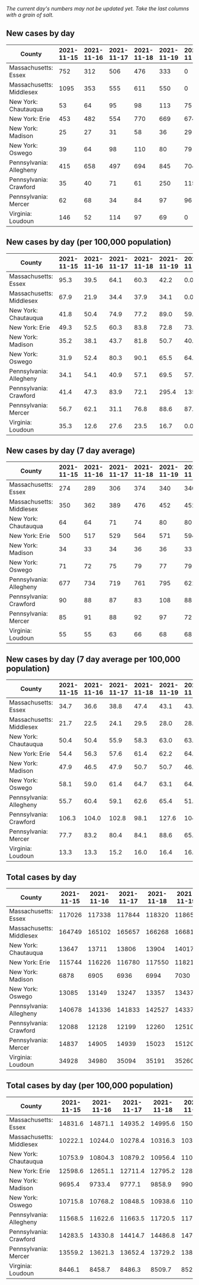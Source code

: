 _The current day's numbers may not be updated yet. Take the last columns with a grain of salt._
## New cases by day

| County | 2021-11-15 | 2021-11-16 | 2021-11-17 | 2021-11-18 | 2021-11-19 | 2021-11-20 | 2021-11-21 |
| --- | --- | --- | --- | --- | --- | --- | --- |
| Massachusetts: Essex | 752 | 312 | 506 | 476 | 333 | 0 |  |
| Massachusetts: Middlesex | 1095 | 353 | 555 | 611 | 550 | 0 |  |
| New York: Chautauqua | 53 | 64 | 95 | 98 | 113 | 75 |  |
| New York: Erie | 453 | 482 | 554 | 770 | 669 | 674 |  |
| New York: Madison | 25 | 27 | 31 | 58 | 36 | 29 |  |
| New York: Oswego | 39 | 64 | 98 | 110 | 80 | 79 |  |
| Pennsylvania: Allegheny | 415 | 658 | 497 | 694 | 845 | 704 | 539 |
| Pennsylvania: Crawford | 35 | 40 | 71 | 61 | 250 | 115 | 80 |
| Pennsylvania: Mercer | 62 | 68 | 34 | 84 | 97 | 96 | 61 |
| Virginia: Loudoun | 146 | 52 | 114 | 97 | 69 | 0 |  |

## New cases by day (per 100,000 population)

| County | 2021-11-15 | 2021-11-16 | 2021-11-17 | 2021-11-18 | 2021-11-19 | 2021-11-20 | 2021-11-21 |
| --- | --- | --- | --- | --- | --- | --- | --- |
| Massachusetts: Essex | 95.3 | 39.5 | 64.1 | 60.3 | 42.2 | 0.0 |  |
| Massachusetts: Middlesex | 67.9 | 21.9 | 34.4 | 37.9 | 34.1 | 0.0 |  |
| New York: Chautauqua | 41.8 | 50.4 | 74.9 | 77.2 | 89.0 | 59.1 |  |
| New York: Erie | 49.3 | 52.5 | 60.3 | 83.8 | 72.8 | 73.4 |  |
| New York: Madison | 35.2 | 38.1 | 43.7 | 81.8 | 50.7 | 40.9 |  |
| New York: Oswego | 31.9 | 52.4 | 80.3 | 90.1 | 65.5 | 64.7 |  |
| Pennsylvania: Allegheny | 34.1 | 54.1 | 40.9 | 57.1 | 69.5 | 57.9 | 44.3 |
| Pennsylvania: Crawford | 41.4 | 47.3 | 83.9 | 72.1 | 295.4 | 135.9 | 94.5 |
| Pennsylvania: Mercer | 56.7 | 62.1 | 31.1 | 76.8 | 88.6 | 87.7 | 55.7 |
| Virginia: Loudoun | 35.3 | 12.6 | 27.6 | 23.5 | 16.7 | 0.0 |  |

## New cases by day (7 day average)

| County | 2021-11-15 | 2021-11-16 | 2021-11-17 | 2021-11-18 | 2021-11-19 | 2021-11-20 | 2021-11-21 |
| --- | --- | --- | --- | --- | --- | --- | --- |
| Massachusetts: Essex | 274 | 289 | 306 | 374 | 340 | 340 |  |
| Massachusetts: Middlesex | 350 | 362 | 389 | 476 | 452 | 452 |  |
| New York: Chautauqua | 64 | 64 | 71 | 74 | 80 | 80 |  |
| New York: Erie | 500 | 517 | 529 | 564 | 571 | 594 |  |
| New York: Madison | 34 | 33 | 34 | 36 | 36 | 33 |  |
| New York: Oswego | 71 | 72 | 75 | 79 | 77 | 79 |  |
| Pennsylvania: Allegheny | 677 | 734 | 719 | 761 | 795 | 621 | 622 |
| Pennsylvania: Crawford | 90 | 88 | 87 | 83 | 108 | 88 | 93 |
| Pennsylvania: Mercer | 85 | 91 | 88 | 92 | 97 | 72 | 72 |
| Virginia: Loudoun | 55 | 55 | 63 | 66 | 68 | 68 |  |

## New cases by day (7 day average per 100,000 population)

| County | 2021-11-15 | 2021-11-16 | 2021-11-17 | 2021-11-18 | 2021-11-19 | 2021-11-20 | 2021-11-21 |
| --- | --- | --- | --- | --- | --- | --- | --- |
| Massachusetts: Essex | 34.7 | 36.6 | 38.8 | 47.4 | 43.1 | 43.1 |  |
| Massachusetts: Middlesex | 21.7 | 22.5 | 24.1 | 29.5 | 28.0 | 28.0 |  |
| New York: Chautauqua | 50.4 | 50.4 | 55.9 | 58.3 | 63.0 | 63.0 |  |
| New York: Erie | 54.4 | 56.3 | 57.6 | 61.4 | 62.2 | 64.7 |  |
| New York: Madison | 47.9 | 46.5 | 47.9 | 50.7 | 50.7 | 46.5 |  |
| New York: Oswego | 58.1 | 59.0 | 61.4 | 64.7 | 63.1 | 64.7 |  |
| Pennsylvania: Allegheny | 55.7 | 60.4 | 59.1 | 62.6 | 65.4 | 51.1 | 51.1 |
| Pennsylvania: Crawford | 106.3 | 104.0 | 102.8 | 98.1 | 127.6 | 104.0 | 109.9 |
| Pennsylvania: Mercer | 77.7 | 83.2 | 80.4 | 84.1 | 88.6 | 65.8 | 65.8 |
| Virginia: Loudoun | 13.3 | 13.3 | 15.2 | 16.0 | 16.4 | 16.4 |  |

## Total cases by day

| County | 2021-11-15 | 2021-11-16 | 2021-11-17 | 2021-11-18 | 2021-11-19 | 2021-11-20 | 2021-11-21 |
| --- | --- | --- | --- | --- | --- | --- | --- |
| Massachusetts: Essex | 117026 | 117338 | 117844 | 118320 | 118653 | 118653 |  |
| Massachusetts: Middlesex | 164749 | 165102 | 165657 | 166268 | 166818 | 166818 |  |
| New York: Chautauqua | 13647 | 13711 | 13806 | 13904 | 14017 | 14092 |  |
| New York: Erie | 115744 | 116226 | 116780 | 117550 | 118219 | 118893 |  |
| New York: Madison | 6878 | 6905 | 6936 | 6994 | 7030 | 7059 |  |
| New York: Oswego | 13085 | 13149 | 13247 | 13357 | 13437 | 13516 |  |
| Pennsylvania: Allegheny | 140678 | 141336 | 141833 | 142527 | 143372 | 144076 | 144615 |
| Pennsylvania: Crawford | 12088 | 12128 | 12199 | 12260 | 12510 | 12625 | 12705 |
| Pennsylvania: Mercer | 14837 | 14905 | 14939 | 15023 | 15120 | 15216 | 15277 |
| Virginia: Loudoun | 34928 | 34980 | 35094 | 35191 | 35260 | 35260 |  |

## Total cases by day (per 100,000 population)

| County | 2021-11-15 | 2021-11-16 | 2021-11-17 | 2021-11-18 | 2021-11-19 | 2021-11-20 | 2021-11-21 |
| --- | --- | --- | --- | --- | --- | --- | --- |
| Massachusetts: Essex | 14831.6 | 14871.1 | 14935.2 | 14995.6 | 15037.8 | 15037.8 |  |
| Massachusetts: Middlesex | 10222.1 | 10244.0 | 10278.4 | 10316.3 | 10350.4 | 10350.4 |  |
| New York: Chautauqua | 10753.9 | 10804.3 | 10879.2 | 10956.4 | 11045.4 | 11104.5 |  |
| New York: Erie | 12598.6 | 12651.1 | 12711.4 | 12795.2 | 12868.0 | 12941.4 |  |
| New York: Madison | 9695.4 | 9733.4 | 9777.1 | 9858.9 | 9909.6 | 9950.5 |  |
| New York: Oswego | 10715.8 | 10768.2 | 10848.5 | 10938.6 | 11004.1 | 11068.8 |  |
| Pennsylvania: Allegheny | 11568.5 | 11622.6 | 11663.5 | 11720.5 | 11790.0 | 11847.9 | 11892.2 |
| Pennsylvania: Crawford | 14283.5 | 14330.8 | 14414.7 | 14486.8 | 14782.2 | 14918.1 | 15012.6 |
| Pennsylvania: Mercer | 13559.2 | 13621.3 | 13652.4 | 13729.2 | 13817.8 | 13905.5 | 13961.3 |
| Virginia: Loudoun | 8446.1 | 8458.7 | 8486.3 | 8509.7 | 8526.4 | 8526.4 |  |
